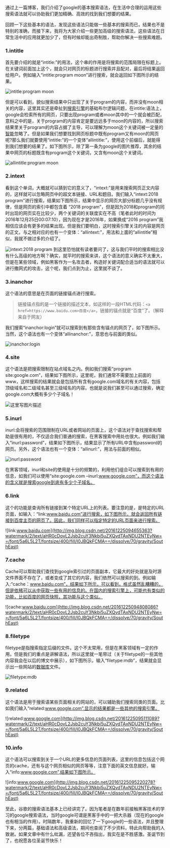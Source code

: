 通过上一篇博客，我们介绍了google的基本搜索语法，在生活中合理的运用这些搜索语法就可以协助我们更加精确、高效的找到我们想要的结果。

回顾一下这些基本的语法，发现这些语法只能做一些基本的搜索而已，结果也不是特别的准确，而接下来，我将为大家介绍一些更加高级的搜索语法，这些语法在日常生活中的应用就更加少了，但有时候却能出奇制胜，帮助你解决一些搜索难题。

### 1.intitle

首先要介绍的就是“intitle:”的用法，这个串的作用是将搜索的范围局限在标题上。在关键词前面加上这个，就会只对网页的标题进行搜索并且配对，最后将结果返回给用户。例如输入“intitle:program moon”进行搜索，就会返回如下图所示的结果。

![intitle:program moon](http://img.blog.csdn.net/20161225092946624?watermark/2/text/aHR0cDovL2Jsb2cuY3Nkbi5uZXQvdTAxNDU2NTEyNw==/font/5a6L5L2T/fontsize/400/fill/I0JBQkFCMA==/dissolve/70/gravity/SouthEast)

但是可以看到，貌似搜索结果中只出现了关于program的内容，而并没有moon相关的内容，这里其实还是牵扯到[搜索引擎](http://lib.csdn.net/base/searchengine)的基础布尔逻辑问题，在intitle:语法上，google会检索所有的网页，只要出现program或者moon其中的一个就会被匹配，意料之中的是，关于program的内容肯定是要远远多于moon的内容的，所以搜索结果里关于program的内容占据了主导，可以理解为moon这个关键词被一定量的[智能](http://lib.csdn.net/base/aiplanning)忽略了。但是如果我们想要找到网页标题中既有program又有moon的网页呢?那么我们就要使用“intitle:”的一个变体“allintitle:”，使用这个前缀后，就能得到我们想要的结果了。如下图所示，除了第一条为google的图片推荐，其余的结果中网页的标题既含有program这个关键词，又含有moon这个关键词。

![allintitle:program moon](http://img.blog.csdn.net/20161225093058499?watermark/2/text/aHR0cDovL2Jsb2cuY3Nkbi5uZXQvdTAxNDU2NTEyNw==/font/5a6L5L2T/fontsize/400/fill/I0JBQkFCMA==/dissolve/70/gravity/SouthEast)

### 2.intext

看到这个单词，大概就可以猜到它的意义了，“intext:”是用来搜索网页正文内容的，这样就可以忽略网页中的超文本链接、URL和题目。我们输入“intext:2018 program”进行搜索，结果如下图所示，结果中显示的网页大部分标题几乎没有规律，但是网页的索引中都包含着 “2018 program”，但是因为2018和program的同时出现的网页实在比较少，两个关键词的关联度实在不高（笔者此时的时间为2016年12月25日00:07:10），因为现在才是2016年，如果换成“2016 program”我相信应该会有更多的结果出现。但是我们要明白，这时搜索引擎关注的内容是网页的正文。与之相对应的也有一个变体：“allintext:”，用法和上面的“allintitle”相似，我就不做过多的介绍了。

![intext:2018 program](http://img.blog.csdn.net/20161225093523425?watermark/2/text/aHR0cDovL2Jsb2cuY3Nkbi5uZXQvdTAxNDU2NTEyNw==/font/5a6L5L2T/fontsize/400/fill/I0JBQkFCMA==/dissolve/70/gravity/SouthEast)
到这里恐怕就有读者要问了，这与我们平时的搜索相比没有什么高级的地方啊？确实，就平时的搜索来讲，这个语法的意义确实不太重大，但是在某些领域，例如黑客作为一名攻击者，构造好关键词配合适当的语法就可以进行撒网式的攻击，这个呢，我们点到为止，这里就不谈了。

### 3.inanchor

这个语法的意思是在页面的链接锚点进行搜索。

> 链接锚点指的是一个链接的描述文本，如这样的一段HTML代码：`<a href=https://www.baidu.com>百度</a>`，链接的锚点就是“百度”了。（解释来自于网友）

我们搜索“inanchor:login”就可以搜索到有那些含有锚点的网页了，如下图所示。当然，这个语法也有一个变体“allinanchor:”，意思也与前面的类似。

![inanchor:login](http://img.blog.csdn.net/20161225094210363?watermark/2/text/aHR0cDovL2Jsb2cuY3Nkbi5uZXQvdTAxNDU2NTEyNw==/font/5a6L5L2T/fontsize/400/fill/I0JBQkFCMA==/dissolve/70/gravity/SouthEast)

### 4.site

这个语法是把搜索限制在站点域名之内。例如我们搜索“program site:google.com”，结果如下图所示，这里呢，我们通常不需要加上前面的www，这样搜索的结果就会是包括所有含有google.com域名的有关内容，包括顶级域名和二级域名甚至三级域名的内容。也就是说我们甚至可以通过搜索，确定google.com大概有多少个子域名！

![这里写图片描述](http://img.blog.csdn.net/20161225094415375?watermark/2/text/aHR0cDovL2Jsb2cuY3Nkbi5uZXQvdTAxNDU2NTEyNw==/font/5a6L5L2T/fontsize/400/fill/I0JBQkFCMA==/dissolve/70/gravity/SouthEast)

### 5.inurl

inurl:会将搜索的范围限制在URL或者网站的页面上，这个语法对于查找搜索和帮助是很有用的，不仅适合我们普通的搜索，在黑客搜索中用处也很大。例如我们输入“inurl:password”，结果如下图所示，结果显示了所有URL中含有password的网页。另外，这个语法也有一个变体：“allinurl:”，用法与前面的相似。

![inurl:password](http://img.blog.csdn.net/20161225094522845?watermark/2/text/aHR0cDovL2Jsb2cuY3Nkbi5uZXQvdTAxNDU2NTEyNw==/font/5a6L5L2T/fontsize/400/fill/I0JBQkFCMA==/dissolve/70/gravity/SouthEast)

在黑客领域，inurl和site的使用是十分的频繁的，利用他们组合可以搜索到有用的信息，如我们可以使用“site:google.com –inurl:www.google.com”，而这个语法的含义就是搜索google到底有多少个子域名。

### 6.link

这个的功能是查询所有链接到某个特定URL上的列表。要注意的是，是特定的URL页面，如输入：“link:www.baidu.com”进行搜索，如下图所示，就会返回所有链接到百度主页的网页了。因此，我们同样可以指定特定的URL页面来进行搜索。

![link:www.baidu.com](http://img.blog.csdn.net/20161225094655363?watermark/2/text/aHR0cDovL2Jsb2cuY3Nkbi5uZXQvdTAxNDU2NTEyNw==/font/5a6L5L2T/fontsize/400/fill/I0JBQkFCMA==/dissolve/70/gravity/SouthEast)

### 7.cache

Cache可以帮助我们查找到google索引过的页面副本，它最大的好处就是及时源文件界面不存在了，或者变成了其它的内容，我们依然可以搜索的到。例如输入:“cache：www.baidu.com”，结果如下所示，可以看到，格式虽然乱糟糟的，但是依稀可以从中获取一些有用的信息的。在国内的搜索引擎上，可能也有类似的功能，比如百度的网页快照，其功能与这个类似。

![cache:www.baidu.com](http://img.blog.csdn.net/20161225094808086?watermark/2/text/aHR0cDovL2Jsb2cuY3Nkbi5uZXQvdTAxNDU2NTEyNw==/font/5a6L5L2T/fontsize/400/fill/I0JBQkFCMA==/dissolve/70/gravity/SouthEast)

### 8.filetype

filetype是指搜索指定后缀的文件。这个不太常用，但是在黑客领域有一定的作用。但是我们的重点是讲解语法，所以这里就一笔带过（关于filetype的一些其他内容我会在以后的博文中展示），如下图所示，输入“filetype:mdb”，结果就会显示出一些网站的[数据库](http://lib.csdn.net/base/mysql)文件。

![filetype:mdb](http://img.blog.csdn.net/20161225094956649?watermark/2/text/aHR0cDovL2Jsb2cuY3Nkbi5uZXQvdTAxNDU2NTEyNw==/font/5a6L5L2T/fontsize/400/fill/I0JBQkFCMA==/dissolve/70/gravity/SouthEast)

### 9.related

这个语法是用于搜索语某些页面相关的网站的，可以辅助我们搜索同类的页面。比如我们输入“related:www.google.com”,显示的结果都是一些其他的搜索引擎。

![related:www.google.com](http://img.blog.csdn.net/20161225095111089?watermark/2/text/aHR0cDovL2Jsb2cuY3Nkbi5uZXQvdTAxNDU2NTEyNw==/font/5a6L5L2T/fontsize/400/fill/I0JBQkFCMA==/dissolve/70/gravity/SouthEast)

### 10.info

这个语法可以搜索到关于一个URL的更多信息的页面列表，这里的信息包括这个网页的cache，还有与这个网页相似的网页等等，注意下面的英文信息就好。输入“info:www.google.com”,结果如下图所示。

![info:www.google.com](http://img.blog.csdn.net/20161225095220278?watermark/2/text/aHR0cDovL2Jsb2cuY3Nkbi5uZXQvdTAxNDU2NTEyNw==/font/5a6L5L2T/fontsize/400/fill/I0JBQkFCMA==/dissolve/70/gravity/SouthEast)

至此，谷歌的搜索语法基本上已经讲完了。因为笔者是在数年前接触黑客技术的学习的google搜索语法，当时google可谓是黑客手中的一把大杀器（现在的google也有相当的作用）。时隔数年，我重新的回忆了一下google的一些语法，并且整理下来，分两篇，基础语法和高级语法，期间也查阅了不少资料，特此向帮助我的人致谢。如果文章中有什么纰漏，还望各位不吝指出，我实在是不胜感激。圣诞节到了，也祝愿各位圣诞节快乐！
